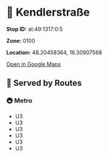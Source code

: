 # 🚉 Kendlerstraße


**Stop ID:** at:49:1317:0:5

**Zone:** 0100

**Location:** 48.20458364, 16.30907568

[Open in Google Maps](https://www.google.com/maps?q=48.20458364,16.30907568)

## 🚆 Served by Routes

### 🚇 Metro
- U3
- U3
- U3
- U3
- U3
- U3